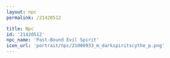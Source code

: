 ```yaml
---
layout: npc
permalink: /21420512

title: Npc
id: '21420512'
npc_name: 'Past-Bound Evil Spirit'
icon_url: 'portrait/npc/21000933_m_darkspiritscythe_p.png'
---
```

